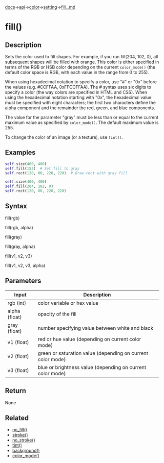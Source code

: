 [docs](/docs/)→[api](/docs/api)→[color](/docs/api/color/)→[setting](/docs/api/setting/)→[fill_.md](/docs/api/color/setting/fill_.md)

# fill()

## Description

Sets the color used to fill shapes. For example, if you run fill(204, 102, 0), all subsequent shapes will be filled with orange. This color is either specified in terms of the RGB or HSB color depending on the current `color_mode()` (the default color space is RGB, with each value in the range from 0 to 255).

When using hexadecimal notation to specify a color, use "#" or "0x" before the values (e.g. #CCFFAA, 0xFFCCFFAA). The # syntax uses six digits to specify a color (the way colors are specified in HTML and CSS). When using the hexadecimal notation starting with "0x", the hexadecimal value must be specified with eight characters; the first two characters define the alpha component and the remainder the red, green, and blue components.

The value for the parameter "gray" must be less than or equal to the current maximum value as specified by `color_mode()`. The default maximum value is 255.

To change the color of an image (or a texture), use `tint()`.

## Examples

```py
self.size(400, 400)
self.fill(153)  # Set fill to gray
self.rect(120, 80, 220, 220)  # Draw rect with gray fill
```

```py
self.size(400, 400)
self.fill(204, 102, 0)
self.rect(120, 80, 220, 220)
```

## Syntax

fill(rgb)

fill(rgb, alpha)

fill(gray)

fill(gray, alpha)

fill(v1, v2, v3)

fill(v1, v2, v3, alpha)

## Parameters

| Input | Description |
|-------|-------------|
| rgb	(int) | color variable or hex value |
| alpha	(float)	| opacity of the fill |
| gray	(float)	| number specifying value between white and black |
| v1	(float)	| red or hue value (depending on current color mode) |
| v2	(float)	| green or saturation value (depending on current color mode) |
| v3	(float)	| blue or brightness value (depending on current color mode) |

## Return

None

## Related

- [no_fill()](/docs/api/color/setting/no_fill_.md)
- [stroke()](/docs/api/color/setting/stroke_.md)
- [no_stroke()](/docs/api/color/setting/no_stroke_.md)
- [tint()](/docs/api/color/setting/tint_.md)
- [background()](/docs/api/color/setting/background_.md)
- [color_mode()](/docs/api/color/setting/color_mode_.md)